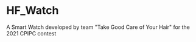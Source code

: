 # HF_Watch
A Smart Watch developed by team "Take Good Care of Your Hair" for the 2021 CPIPC contest 

